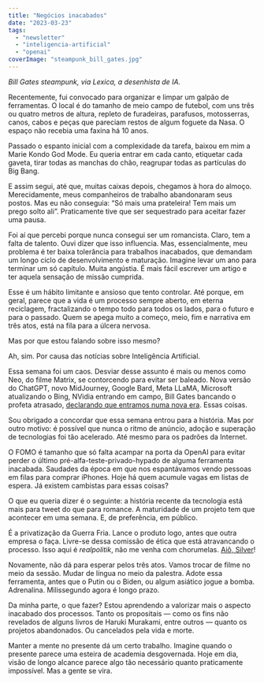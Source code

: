 ```yaml
---
title: "Negócios inacabados"
date: "2023-03-23"
tags: 
  - "newsletter"
  - "inteligencia-artificial"
  - "openai"
coverImage: "steampunk_bill_gates.jpg"
---
```


_Bill Gates steampunk, via Lexica, a desenhista de IA._

Recentemente, fui convocado para organizar e limpar um galpão de ferramentas. O local é do tamanho de meio campo de futebol, com uns três ou quatro metros de altura, repleto de furadeiras, parafusos, motosserras, canos, cabos e peças que pareciam restos de algum foguete da Nasa. O espaço não recebia uma faxina há 10 anos.

Passado o espanto inicial com a complexidade da tarefa, baixou em mim a Marie Kondo God Mode. Eu queria entrar em cada canto, etiquetar cada gaveta, tirar todas as manchas do chão, reagrupar todas as partículas do Big Bang.

E assim segui, até que, muitas caixas depois, chegamos à hora do almoço. Merecidamente, meus companheiros de trabalho abandonaram seus postos. Mas eu não conseguia: “Só mais uma prateleira! Tem mais um prego solto ali”. Praticamente tive que ser sequestrado para aceitar fazer uma pausa.

Foi aí que percebi porque nunca consegui ser um romancista. Claro, tem a falta de talento. Ouvi dizer que isso influencia. Mas, essencialmente, meu problema é ter baixa tolerância para trabalhos inacabados, que demandam um longo ciclo de desenvolvimento e maturação. Imagine levar um ano para terminar um só capítulo. Muita angústia. É mais fácil escrever um artigo e ter aquela sensação de missão cumprida.

Esse é um hábito limitante e ansioso que tento controlar. Até porque, em geral, parece que a vida é um processo sempre aberto, em eterna reciclagem, fractalizando o tempo todo para todos os lados, para o futuro e para o passado. Quem se apega muito a começo, meio, fim e narrativa em três atos, está na fila para a úlcera nervosa.

Mas por que estou falando sobre isso mesmo?

Ah, sim. Por causa das notícias sobre Inteligência Artificial.

Essa semana foi um caos. Desviar desse assunto é mais ou menos como Neo, do filme Matrix, se contorcendo para evitar ser baleado. Nova versão do ChatGPT, novo MidJourney, Google Bard, Meta LLaMA, Microsoft atualizando o Bing, NVidia entrando em campo, Bill Gates bancando o profeta atrasado, [declarando que entramos numa nova era](https://www.gatesnotes.com/The-Age-of-AI-Has-Begun). Essas coisas.

Sou obrigado a concordar que essa semana entrou para a história. Mas por outro motivo: é possível que nunca o ritmo de anúncio, adoção e superação de tecnologias foi tão acelerado. Até mesmo para os padrões da Internet.

O FOMO é tamanho que só falta acampar na porta da OpenAI para evitar perder o último pré-alfa-teste-privado-hypado de alguma ferramenta inacabada. Saudades da época em que nos espantávamos vendo pessoas em filas para comprar iPhones. Hoje há quem acumule vagas em listas de espera. Já existem cambistas para essas coisas?

O que eu queria dizer é o seguinte: a história recente da tecnologia está mais para tweet do que para romance. A maturidade de um projeto tem que acontecer em uma semana. E, de preferência, em público.

É a privatização da Guerra Fria. Lance o produto logo, antes que outra empresa o faça. Livre-se dessa comissão de ética que está atravancando o processo. Isso aqui é _realpolitik_, não me venha com chorumelas. [Aiô, Silver](https://www.youtube.com/watch?v=UdxMzfcW92A)!

Novamente, não dá para esperar pelos três atos. Vamos trocar de filme no meio da sessão. Mudar de língua no meio da palestra. Adote essa ferramenta, antes que o Putin ou o Biden, ou algum asiático jogue a bomba. Adrenalina. Milissegundo agora é longo prazo.

Da minha parte, o que fazer? Estou aprendendo a valorizar mais o aspecto inacabado dos processos. Tanto os propositais — como os fins não revelados de alguns livros de Haruki Murakami, entre outros — quanto os projetos abandonados. Ou cancelados pela vida e morte.

Manter a mente no presente dá um certo trabalho. Imagine quando o presente parece uma esteira de academia desgovernada. Hoje em dia, visão de longo alcance parece algo tão necessário quanto praticamente impossível. Mas a gente se vira.
